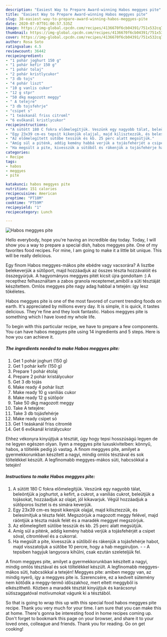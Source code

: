 ```yaml
---
description: "Easiest Way to Prepare Award-winning Habos meggyes pite"
title: "Easiest Way to Prepare Award-winning Habos meggyes pite"
slug: 38-easiest-way-to-prepare-award-winning-habos-meggyes-pite
date: 2020-07-07T01:00:57.535Z
image: https://img-global.cpcdn.com/recipes/4136670f6cb04391/751x532cq70/habos-meggyes-pite-recept-foto.jpg
thumbnail: https://img-global.cpcdn.com/recipes/4136670f6cb04391/751x532cq70/habos-meggyes-pite-recept-foto.jpg
cover: https://img-global.cpcdn.com/recipes/4136670f6cb04391/751x532cq70/habos-meggyes-pite-recept-foto.jpg
author: Rosa Soto
ratingvalue: 4.5
reviewcount: 36442
recipeingredient:
- "1 pohár joghurt 150 g"
- "1 pohár kefir 150 g"
- "1 pohár tolaj"
- "2 pohár kristlycukor"
- "3 db tojs"
- "4 pohár liszt"
- "10 g vanlis cukor"
- "12 g stpr"
- "50 dkg magozott meggy"
- " A tetejre"
- "3 db tojsfehrje"
- "csipet s"
- "1 teáskanál friss citroml"
- "6 evőkanál kristlycukor"
recipeinstructions:
- "A sütött 180 C fokra előmelegítjük. Veszünk egy nagyobb tálat, beleöntjük a joghurtot, a kefirt, a cukrot, a vaníliás cukrot, beleütjük a tojásokat, hozzáadjuk az olajat, jól kikavarjuk. Végül hozzáadjuk a sütőporos lisztet is és simára keverjük."
- "Egy 23x39 cm-es tepsit kikenjük olajjal, majd kilisztezzük, és belesimítjuk a tészta felét. Megszórjuk a magozott meggy felével, majd ráöntjük a tészta másik felét és a maradék meggyel megszórjuk."
- "Az előmelegített sütőbe tesszük és kb. 25 perc alatt megsütjük."
- "Amíg sül a piténk, addig kemény habbá verjük a tojásfehérjét a csipet sóval, citromlével és a cukorral."
- "Ha megsült a pite, kivesszük a sütőből és rákenjük a tojásfehérje habot, majd visszatoljuk a sütőbe 10 percre, hogy a hab megpiruljon.  A tepsiben hagyjuk langyosra kihűlni, csak ezután szeleteljük fel."
categories:
- Recipe
tags:
- habos
- meggyes
- pite

katakunci: habos meggyes pite 
nutrition: 151 calories
recipecuisine: American
preptime: "PT18M"
cooktime: "PT59M"
recipeyield: "1"
recipecategory: Lunch

---
```



![Habos meggyes pite](https://img-global.cpcdn.com/recipes/4136670f6cb04391/751x532cq70/habos-meggyes-pite-recept-foto.jpg)

Hello everybody, hope you're having an incredible day today. Today, I will show you a way to prepare a special dish, habos meggyes pite. One of my favorites food recipes. For mine, I am going to make it a little bit unique. This will be really delicious.

Egy finom Habos meggyes-mákos pite ebédre vagy vacsorára? A lisztbe belekeverjük a sütőport, majd hozzáadjuk az összes tészta hozzávalóit és összegyúrjuk. A hagyományos meggyes pitét kicsit újra gondoltam :) A recepthez felhasználtam a zabos granola receptemet,amiből a süti tésztáját készítettem. Omlós meggyes pite nagy adag habbal a tetején: így lesz tökéletes.

Habos meggyes pite is one of the most favored of current trending foods on earth. It's appreciated by millions every day. It is simple, it is quick, it tastes delicious. They're fine and they look fantastic. Habos meggyes pite is something which I have loved my whole life.


To begin with this particular recipe, we have to prepare a few components. You can have habos meggyes pite using 14 ingredients and 5 steps. Here is how you can achieve it.

<!--inarticleads1-->

##### The ingredients needed to make Habos meggyes pite:

1. Get 1 pohár joghurt (150 g)
1. Get 1 pohár kefir (150 g)
1. Prepare 1 pohár étolaj
1. Prepare 2 pohár kristálycukor
1. Get 3 db tojás
1. Make ready 4 pohár liszt
1. Make ready 10 g vaníliás cukor
1. Make ready 12 g sütőpör
1. Take 50 dkg magozott meggy
1. Take  A tetejére:
1. Take 3 db tojásfehérje
1. Make ready csipet só
1. Get 1 teáskanál friss citromlé
1. Get 6 evőkanál kristálycukor


Ehhez vékonyra kinyújtjuk a tésztát, úgy hogy tepsi hosszúságú legyen de ne legyen egészen olyan. Ilyen a meggyes pite luxuskivitelben: könnyű, habos, a töltelék pedig jó vastag. A finom meggyes pite, amilyet a gyermekkorunkban készített a nagyi, mindig omlós tésztával és sok töltelékkel készült. A legfinomabb meggyes-mákos süti, habcsókkal a tetején! 

<!--inarticleads2-->

##### Instructions to make Habos meggyes pite:

1. A sütött 180 C fokra előmelegítjük. Veszünk egy nagyobb tálat, beleöntjük a joghurtot, a kefirt, a cukrot, a vaníliás cukrot, beleütjük a tojásokat, hozzáadjuk az olajat, jól kikavarjuk. Végül hozzáadjuk a sütőporos lisztet is és simára keverjük.
1. Egy 23x39 cm-es tepsit kikenjük olajjal, majd kilisztezzük, és belesimítjuk a tészta felét. Megszórjuk a magozott meggy felével, majd ráöntjük a tészta másik felét és a maradék meggyel megszórjuk.
1. Az előmelegített sütőbe tesszük és kb. 25 perc alatt megsütjük.
1. Amíg sül a piténk, addig kemény habbá verjük a tojásfehérjét a csipet sóval, citromlével és a cukorral.
1. Ha megsült a pite, kivesszük a sütőből és rákenjük a tojásfehérje habot, majd visszatoljuk a sütőbe 10 percre, hogy a hab megpiruljon. -  - A tepsiben hagyjuk langyosra kihűlni, csak ezután szeleteljük fel.


A finom meggyes pite, amilyet a gyermekkorunkban készített a nagyi, mindig omlós tésztával és sok töltelékkel készült. A legfinomabb meggyes-mákos süti, habcsókkal a tetején! Meggyes pite: amiben meggy van, az mindig nyerő, így a meggyes pite is. Szerencsére, ez a kedvelt sütemény nem kötődik a meggy-termő időszakhoz, mert eltett meggyből is elkészíthető. Közben a maradék tésztát kinyújtjuk és karácsonyi sütiszaggatóval motívumokat vágunk ki a tésztából. 

So that is going to wrap this up with this special food habos meggyes pite recipe. Thank you very much for your time. I am sure that you can make this at home. There's gonna be interesting food in home recipes coming up. Don't forget to bookmark this page on your browser, and share it to your loved ones, colleague and friends. Thank you for reading. Go on get cooking!
